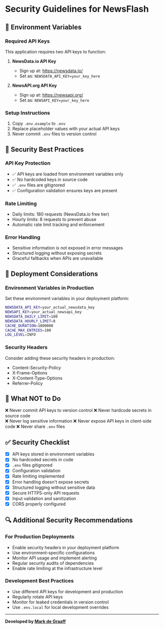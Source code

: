 # Security Guidelines for NewsFlash

## 🔐 Environment Variables

### Required API Keys
This application requires two API keys to function:

1. **NewsData.io API Key**
   - Sign up at: https://newsdata.io/
   - Set as: `NEWSDATA_API_KEY=your_key_here`

2. **NewsAPI.org API Key** 
   - Sign up at: https://newsapi.org/
   - Set as: `NEWSAPI_KEY=your_key_here`

### Setup Instructions
1. Copy `.env.example` to `.env`
2. Replace placeholder values with your actual API keys
3. Never commit `.env` files to version control

## 🚨 Security Best Practices

### API Key Protection
- ✅ API keys are loaded from environment variables only
- ✅ No hardcoded keys in source code
- ✅ `.env` files are gitignored
- ✅ Configuration validation ensures keys are present

### Rate Limiting
- Daily limits: 180 requests (NewsData.io free tier)
- Hourly limits: 8 requests to prevent abuse
- Automatic rate limit tracking and enforcement

### Error Handling
- Sensitive information is not exposed in error messages
- Structured logging without exposing secrets
- Graceful fallbacks when APIs are unavailable

## 🔄 Deployment Considerations

### Environment Variables in Production
Set these environment variables in your deployment platform:

```bash
NEWSDATA_API_KEY=your_actual_newsdata_key
NEWSAPI_KEY=your_actual_newsapi_key
NEWSDATA_DAILY_LIMIT=180
NEWSDATA_HOURLY_LIMIT=8
CACHE_DURATION=1800000
CACHE_MAX_ENTRIES=100
LOG_LEVEL=INFO
```

### Security Headers
Consider adding these security headers in production:
- Content-Security-Policy
- X-Frame-Options
- X-Content-Type-Options
- Referrer-Policy

## 🚨 What NOT to Do

❌ Never commit API keys to version control
❌ Never hardcode secrets in source code  
❌ Never log sensitive information
❌ Never expose API keys in client-side code
❌ Never share `.env` files

## ✅ Security Checklist

- [x] API keys stored in environment variables
- [x] No hardcoded secrets in code
- [x] `.env` files gitignored
- [x] Configuration validation
- [x] Rate limiting implemented
- [x] Error handling doesn't expose secrets
- [x] Structured logging without sensitive data
- [x] Secure HTTPS-only API requests
- [x] Input validation and sanitization
- [x] CORS properly configured

## 🔍 Additional Security Recommendations

### For Production Deployments
- Enable security headers in your deployment platform
- Use environment-specific configurations
- Monitor API usage and implement alerting
- Regular security audits of dependencies
- Enable rate limiting at the infrastructure level

### Development Best Practices
- Use different API keys for development and production
- Regularly rotate API keys
- Monitor for leaked credentials in version control
- Use `.env.local` for local development overrides

---

**Developed by [Mark de Graaff](https://github.com/m-de-graaff/newsflash)**
